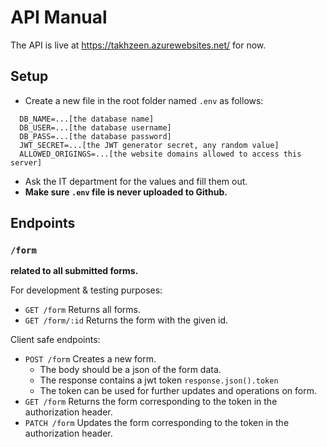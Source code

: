 # API Manual

The API is live at https://takhzeen.azurewebsites.net/ for now.

## Setup

- Create a new file in the root folder named `.env` as follows:

```
  DB_NAME=...[the database name]
  DB_USER=...[the database username]
  DB_PASS=...[the database password]
  JWT_SECRET=...[the JWT generator secret, any random value]
  ALLOWED_ORIGINGS=...[the website domains allowed to access this server]
  ```

- Ask the IT department for the values and fill them out.
- **Make sure `.env` file is never uploaded to Github.**

## Endpoints

### `/form`

**related to all submitted forms.**

For development & testing purposes:
- `GET /form` Returns all forms.
- `GET /form/:id` Returns the form with the given id.

Client safe endpoints:
- `POST /form` Creates a new form.
    - The body should be a json of the form data.
    - The response contains a jwt token `response.json().token`
    - The token can be used for further updates and operations on form.
- `GET /form` Returns the form corresponding to the token in the authorization header.
- `PATCH /form` Updates the form corresponding to the token in the authorization header.
